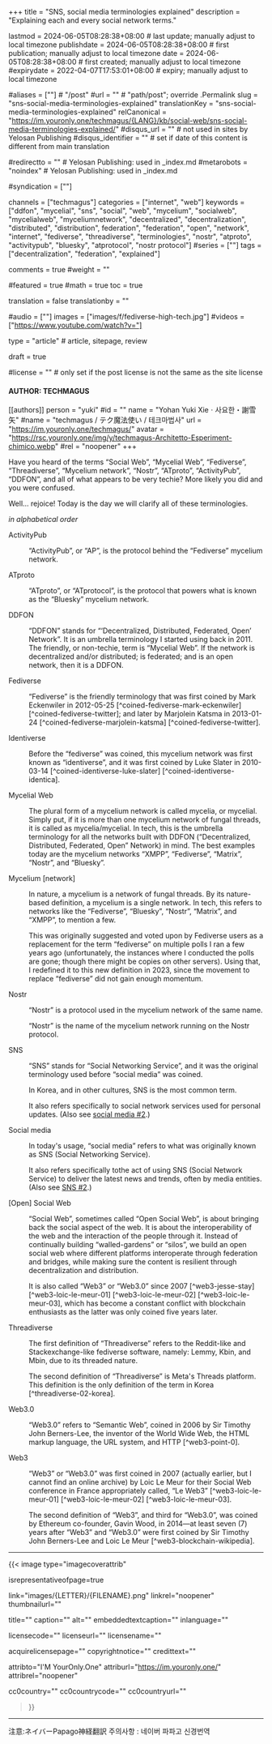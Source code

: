 +++
title = "SNS, social media terminologies explained"
description = "Explaining each and every social network terms."

lastmod = 2024-06-05T08:28:38+08:00                 # last update; manually adjust to local timezone
publishdate = 2024-06-05T08:28:38+08:00             # first publication; manually adjust to local timezone
date = 2024-06-05T08:28:38+08:00                    # first created; manually adjust to local timezone
#expirydate = 2022-04-07T17:53:01+08:00              # expiry; manually adjust to local timezone

#aliases = [""]                                        # "/post"
#url = ""                                              # "path/post"; override .Permalink
slug = "sns-social-media-terminologies-explained"
translationKey = "sns-social-media-terminologies-explained"
relCanonical = "https://im.youronly.one/techmagus/{LANG}/kb/social-web/sns-social-media-terminologies-explained/"
#disqus_url = ""                                       # not used in sites by Yelosan Publishing
#disqus_identifier = ""                                # set if date of this content is different from main translation

#redirectto = ""                                       # Yelosan Publishing: used in _index.md
#metarobots = "noindex"                                # Yelosan Publishing: used in _index.md

#syndication = [""]

channels = ["techmagus"]
categories = ["internet", "web"]
keywords = ["ddfon", "mycelial", "sns", "social", "web", "mycelium", "socialweb", "mycelialweb", "myceliumnetwork", "decentralized", "decentralization", "distributed", "distribution", federation", "federation", "open", "network", "internet", "fediverse", "threadiverse", "terminologies", "nostr", "atproto", "activitypub", "bluesky", "atprotocol", "nostr protocol"]
#series = [""]
tags = ["decentralization", "federation", "explained"]

comments = true
#weight = ""

#featured = true
#math = true
toc = true

translation = false
translationby = ""

#audio = [""]
images = ["images/f/fediverse-high-tech.jpg"]
#videos = ["https://www.youtube.com/watch?v="]

type = "article"                                             # article, sitepage, review

draft = true

#license = ""                                          # only set if the post license is not the same as the site license

#### AUTHOR: TECHMAGUS ####
[[authors]]
  person = "yuki"
  #id = ""
  name = "Yohan Yuki Xieㆍ사요한・謝雪矢"
  #name = "techmagus / テク魔法使い / 테크마법사"
  url = "https://im.youronly.one/techmagus/"
  avatar = "https://rsc.youronly.one/img/y/techmagus-Architetto-Esperiment-chimico.webp"
  #rel = "noopener"
+++

Have you heard of the terms “Social Web”, “Mycelial Web”, “Fediverse”, “Threadiverse”, “Mycelium network”, “Nostr”, “ATproto”, “ActivityPub”, “DDFON”, and all of what appears to be very techie? More likely you did and you were confused.

Well… rejoice! Today is the day we will clarify all of these terminologies.

<!--more-->

*in alphabetical order*

<dl>
  <dt id="def-activitypub">ActivityPub</dt>
  <dd id="def-activitypub-01">
    <p>“ActivityPub”, or “AP”, is the protocol behind the “Fediverse” mycelium network.</p>
  </dd>

  <dt id="def-atproto">ATproto</dt>
  <dd id="def-atproto-01">
    <p>“ATproto”, or “ATprotocol”, is the protocol that powers what is known as the “Bluesky” mycelium network.</p>
  </dd>

  <dt id="def-ddfon">DDFON</dt>
  <dd id="def-ddfon-01">
    <p>“DDFON” stands for “‘Decentralized, Distributed,  Federated, Open’ Network”. It is an umbrella terminology I started using back in 2011. The friendly, or non-techie, term is “Mycelial Web”. If the network is decentralized and/or distributed; is federated; and is an open network, then it is a DDFON.</p>
  </dd>

  <dt id="def-fediverse">Fediverse</dt>
  <dd id="def-fediverse-01">
    <p>“Fediverse” is the friendly terminology that was first coined by Mark Eckenwiler in 2012-05-25 [^coined-fediverse-mark-eckenwiler] [^coined-fediverse-twitter]; and later by Marjolein Katsma in 2013-01-24 [^coined-fediverse-marjolein-katsma] [^coined-fediverse-twitter].</p>
  </dd>

  <dt id="def-identiverse">Identiverse</dt>
  <dd id="def-identiverse-01">
    <p>Before the “fediverse” was coined, this mycelium network was first known as “identiverse”, and it was first coined by Luke Slater in 2010-03-14 [^coined-identiverse-luke-slater] [^coined-identiverse-identica].</p>
  </dd>

  <dt id="def-mycelial-web">Mycelial Web</dt>
  <dd id="def-mycelial-web-01">
    <p>The plural form of a mycelium network is called mycelia, or mycelial. Simply put, if it is more than one mycelium network of fungal threads, it is called as mycelia/mycelial. In tech, this is the umbrella terminology for all the networks built with DDFON (“Decentralized, Distributed, Federated, Open” Network) in mind. The best examples today are the mycelium networks “XMPP”, “Fediverse”, “Matrix”, “Nostr”, and “Bluesky”.</p>
  </dd>

  <dt id="def-mycelium-network">Mycelium [network]</dt>
  <dd id="def-mycelium-network-01">
    <p>In nature, a mycelium is a network of fungal threads. By its nature-based definition, a mycelium is a single network. In tech, this refers to networks like the “Fediverse”, “Bluesky”, “Nostr”, “Matrix”, and “XMPP”, to mention a few.</p>
    <p>This was originally suggested and voted upon by Fediverse users as a replacement for the term “fediverse” on multiple polls I ran a few years ago (unfortunately, the instances where I conducted the polls are gone; though there might be copies on other servers). Using that, I redefined it to this new definition in 2023, since the movement to replace “fediverse” did not gain enough momentum.</p>
  </dd>

  <dt id="def-nostr">Nostr</dt>
  <dd id="def-nostr-01">
    <p>“Nostr” is a protocol used in the mycelium network of the same name.</p>
  </dd>
  <dd id="def-nostr-02">
    <p>“Nostr” is the name of the mycelium network running on the Nostr protocol.</p>
  </dd>

  <dt id="def-sns">SNS</dt>
  <dd id="def-sns-01">
    <p>“SNS” stands for “Social Networking Service”, and it was the original terminology used before “social media” was coined.</p>
    <p>In Korea, and in other cultures, SNS is the most common term.</p>
  </dd>
  <dd id="def-sns-02">
    <p>It also refers specifically to social network services used for personal updates. (Also see <a href="#def-social-media-02">social media #2</a>.)</p>
  </dd>

  <dt id="def-social-media">Social media</dt>
  <dd id="def-social-media-01">
    <p>In today's usage, “social media” refers to what was originally known as SNS (Social Networking Service).</p>
  </dd>
  <dd id="def-social-media-02">
    <p>It also refers specifically tothe act of using SNS (Social Network Service) to deliver the latest news and trends, often by media entities. (Also see <a href="#def-sns-02">SNS #2</a>.)</p>
  </dd>

  <dt id="def-social-web">[Open] Social Web</dt>
  <dd id="def-social-web-01">
    <p>“Social Web”, sometimes called “Open Social Web”, is about bringing back the social aspect of the web. It is about the interoperability of the web and the interaction of the people through it. Instead of continually building “walled-gardens” or “silos”, we build an open social web where different platforms interoperate through federation and bridges, while making sure the content is resilient through decentralization and distribution.</p>
    <p>It is also called “Web3” or “Web3.0” since 2007 [^web3-jesse-stay] [^web3-loic-le-meur-01] [^web3-loic-le-meur-02] [^web3-loic-le-meur-03], which has become a constant conflict with blockchain enthusiasts as the latter was only coined five years later.</p>
  </dd>

  <dt id="def-threadiverse">Threadiverse</dt>
  <dd id="def-threadiverse-01">
    <p>The first definition of “Threadiverse” refers to the Reddit-like and Stackexchange-like fediverse software, namely: Lemmy, Kbin, and Mbin, due to its threaded nature.</p>
  </dd>
  <dd id="def-threadiverse-02">
    <p>The second definition of “Threadiverse” is Meta's Threads platform. This definition is the only definition of the term in Korea [^threadiverse-02-korea].</p>
  </dd>

  <dt id="def-web3-point-0">Web3.0</dt>
  <dd id="def-web3-point-0-01">
    <p>“Web3.0” refers to “Semantic Web”, coined in 2006 by Sir Timothy John Berners-Lee, the inventor of the World Wide Web, the HTML markup language, the URL system, and HTTP [^web3-point-0].</p>
  </dd>

  <dt id="def-web3">Web3</dt>
  <dd id="def-web3-01">
    <p>“Web3” or “Web3.0” was first coined in 2007 (actually earlier, but I cannot find an online archive) by Loic Le Meur for their Social Web conference in France appropriately called, “Le Web3” [^web3-loic-le-meur-01] [^web3-loic-le-meur-02] [^web3-loic-le-meur-03].</p>
  </dd>
  <dd id="def-web3-02">
    <p>The second definition of “Web3”, and third for “Web3.0”, was coined by Ethereum co-founder, Gavin Wood, in 2014—at least seven (7) years after “Web3” and “Web3.0” were first coined by Sir Timothy John Berners-Lee and Loic Le Meur [^web3-blockchain-wikipedia].</p>
  </dd>
</dl>

[^coined-fediverse-mark-eckenwiler]: Mark Eckenwiler: [Fully accessible from my part of the fediverse](https://twitter.com/20002ist/status/205736841578676224) (published: 2012-05-25) (archived: [1](https://web.archive.org/web/20221210090041/https://twitter.com/20002ist/status/205736841578676224) [2](https://archive.ph/AEF4N))
[^coined-fediverse-marjolein-katsma]: Marjolein Katsma: [good morning / #tzag #identiverse / fediverse :)](https://twitter.com/marjoleink/status/294319886602207232) (published: 2013-01-24) (archived: [1](https://archive.ph/Vdbej))
[^coined-fediverse-twitter]: Twitter search: [(fediverse) until:2013-01-31 since:2006-01-01](https://twitter.com/search?q=%28fediverse%29+until%3A2013-01-31+since%3A2006-01-01&f=live) (archived: [1](https://web.archive.org/web/20221210085942/https://twitter.com/search?q=%28fediverse%29+until%3A2013-01-31+since%3A2006-01-01&f=live) [2](https://archive.ph/7mRl5))
[^coined-identiverse-luke-slater]: Luke Slater: Time for bed. Goodnight Identiverse. Thank you for existing! (published: 2010-03-14) (archived: [1](https://web.archive.org/web/20100315074655/identi.ca/reality))
[^coined-identiverse-identica]: identi.ca: Notices tagged with identiverse (archived: [1](https://web.archive.org/web/20100523080641/identi.ca/tag/identiverse))
[^web3-jesse-stay]: Jesse Stay: [Just finished blogging about "the Social Web" (aka Web 3.0): http://tinyurl.com/yv7qs5](https://twitter.com/Jesse/status/84983022) (archive 2024-06-07: [[1](https://web.archive.org/web/20240607062216/https://x.com/Jesse/status/84983022)] [[2](https://archive.ph/fit4p)])

<!-- BGN: REPEAT ARCHIVING -->
[^web3-loic-le-meur-01]: Loic Le Meur: [merci pour le post sur les tarifs du Web3... faudra que je fasse un podcast la dessus un de ces 4](https://twitter.com/loic/status/280887522) (archive 2024-06-07: [[1]()] [[2]()])
[^web3-loic-le-meur-02]: Loic Le Meur: [going to bed with my 400 000 euros budget proposal for Le Web3 wifi proposal from one of a top wifi netwoks... can't believe it](https://twitter.com/loic/status/364794132) (archive 2024-06-07: [[1]()] [[2]()])
[^web3-loic-le-meur-03]: Loic Le Meur: [made Le Web3 wiki up at http://leweb3events.pbwiki.com/](https://twitter.com/loic/status/484783372) (archive 2024-06-07: [[1]()] [[2](https://archive.ph/G55mA)])
<!-- END: REPEAT ARCHIVING -->

[^threadiverse-02-korea]: 앱타쿠: [The word 'Threadiverse' I think korean users in fediverse use this word very popular. What you talked to me like Kbin, lemmy, mbin etc are very unpopular in korea( cause we already have too many major bulletin board websites) and that's why 'Threads + Fediverse = Threadiverse' is popular in korea](https://www.threads.net/@alternative00__/post/C7yslZkyp35) (archive 2024-06-07: [[1](https://web.archive.org/web/20240607071835/https://www.threads.net/@alternative00__/post/C7yslZkyp35)] [[2](https://archive.ph/MpLcJ)])
[^web3-point-0]: New York Times: [A 'more revolutionary' Web](https://www.nytimes.com/2006/05/23/technology/23iht-web.html) (archive 2024-06-07: [[1](https://web.archive.org/web/20240607073437/https://www.nytimes.com/2006/05/23/technology/23iht-web.html)] [[2](https://archive.ph/Ij31o)])
[^web3-blockchain-wikipedia]: Wikipedia: [Web3](https://en.wikipedia.org/wiki/Web3) (archive 2024-06-07: [[1](https://web.archive.org/web/20240607074253/https://en.wikipedia.org/wiki/Web3)] [[2](https://archive.ph/GWUtf)])

---

{{< image
  type="imagecoverattrib"

  isrepresentativeofpage=true

  link="images/{LETTER}/{FILENAME}.png"
  linkrel="noopener"
  thumbnailurl=""

  title=""
  caption=""
  alt=""
  embeddedtextcaption=""
  inlanguage=""

  licensecode=""
  licenseurl=""
  licensename=""

  acquirelicensepage=""
  copyrightnotice=""
  credittext=""

  attribto="I'M YourOnly.One"
  attriburl="https://im.youronly.one/"
  attribrel="noopener"

  cc0country=""
  cc0countrycode=""
  cc0countryurl=""
>}}

---

注意:ネイバーPapago神経翻訳
주의사항 : 네이버 파파고 신경번역
